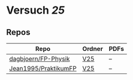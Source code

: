 # Versuch *25*

## Repos

|                        Repo                        |                            Ordner                            |PDFs|
|----------------------------------------------------|--------------------------------------------------------------|----|
|[dagbjoern/FP-Physik](../repo/dagbjoern/FP-Physik)  |[V25](https://github.com/dagbjoern/FP-Physik/tree/master/V25) |–   |
|[Jean1995/PraktikumFP](../repo/Jean1995/PraktikumFP)|[V25](https://github.com/Jean1995/PraktikumFP/tree/master/V25)|–   |
